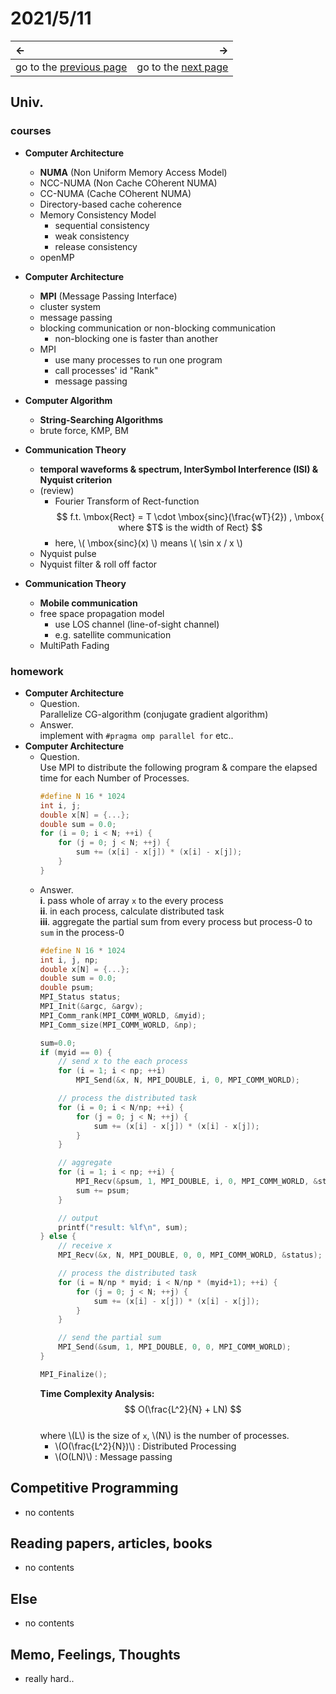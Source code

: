 # 2021/5/11
|←|→|
|:---|---:|
go to the [previous page](./10th.md) | go to the [next page](./12th.md)

## Univ.
### courses
- **Computer Architecture**
    - **NUMA** (Non Uniform Memory Access Model)
    - NCC-NUMA (Non Cache COherent NUMA)
    - CC-NUMA (Cache COherent NUMA)
    - Directory-based cache coherence
    - Memory Consistency Model
        - sequential consistency
        - weak consistency
        - release consistency
    - openMP

- **Computer Architecture**
    - **MPI** (Message Passing Interface)
    - cluster system
    - message passing
    - blocking communication or non-blocking communication
        - non-blocking one is faster than another
    - MPI
        - use many processes to run one program
        - call processes' id "Rank"
        - message passing

- **Computer Algorithm**
    - **String-Searching Algorithms**
    - brute force, KMP, BM

- **Communication Theory**
    - **temporal waveforms & spectrum, InterSymbol Interference (ISI) & Nyquist criterion**
    - (review)
        - Fourier Transform of Rect-function  
        $$ f.t. \mbox{Rect} = T \cdot \mbox{sinc}(\frac{wT}{2}) , \mbox{ where $T$ is the width of Rect} $$
        - here, \\( \mbox{sinc}(x) \\) means \\( \sin x / x \\)
    - Nyquist pulse
    - Nyquist filter & roll off factor

- **Communication Theory**
    - **Mobile communication**
    - free space propagation model
        - use LOS channel (line-of-sight channel)
        - e.g. satellite communication
    - MultiPath Fading

### homework
- **Computer Architecture**
    - Question.  
        Parallelize CG-algorithm (conjugate gradient algorithm)
    - Answer.  
        implement with `#pragma omp parallel for` etc..
- **Computer Architecture**
    - Question.  
    Use MPI to distribute the following program & compare the elapsed time for each Number of Processes.
        ```C
        #define N 16 * 1024
        int i, j;
        double x[N] = {...};
        double sum = 0.0;
        for (i = 0; i < N; ++i) {
            for (j = 0; j < N; ++j) {
                sum += (x[i] - x[j]) * (x[i] - x[j]);
            }
        }
        ```
    - Answer.  
        **i**. pass whole of array `x` to the every process  
        **ii**. in each process, calculate distributed task  
        **iii**. aggregate the partial sum from every process but process-0 to `sum` in the process-0  
        ```C
        #define N 16 * 1024
        int i, j, np;
        double x[N] = {...};
        double sum = 0.0;
        double psum;
        MPI_Status status;
        MPI_Init(&argc, &argv);
        MPI_Comm_rank(MPI_COMM_WORLD, &myid);
        MPI_Comm_size(MPI_COMM_WORLD, &np);

        sum=0.0;
        if (myid == 0) {
            // send x to the each process
            for (i = 1; i < np; ++i) 
                MPI_Send(&x, N, MPI_DOUBLE, i, 0, MPI_COMM_WORLD);

            // process the distributed task
            for (i = 0; i < N/np; ++i) {
                for (j = 0; j < N; ++j) {
                    sum += (x[i] - x[j]) * (x[i] - x[j]);
                }
            }

            // aggregate
            for (i = 1; i < np; ++i) {
                MPI_Recv(&psum, 1, MPI_DOUBLE, i, 0, MPI_COMM_WORLD, &status);
                sum += psum;
            }

            // output
            printf("result: %lf\n", sum);
        } else {
            // receive x
            MPI_Recv(&x, N, MPI_DOUBLE, 0, 0, MPI_COMM_WORLD, &status);

            // process the distributed task
            for (i = N/np * myid; i < N/np * (myid+1); ++i) {
                for (j = 0; j < N; ++j) {
                    sum += (x[i] - x[j]) * (x[i] - x[j]);
                }
            }

            // send the partial sum
            MPI_Send(&sum, 1, MPI_DOUBLE, 0, 0, MPI_COMM_WORLD);
        }

        MPI_Finalize();
        ```
        **Time Complexity Analysis:**  
        $$ O(\frac{L^2}{N} + LN) $$  
        where \\(L\\) is the size of `x`, \\(N\\) is the number of processes.  
        - \\(O(\frac{L^2}{N})\\) : Distributed Processing
        - \\(O(LN)\\) : Message passing

## Competitive Programming
- no contents

## Reading papers, articles, books
- no contents

## Else
- no contents

## Memo, Feelings, Thoughts
- really hard..
